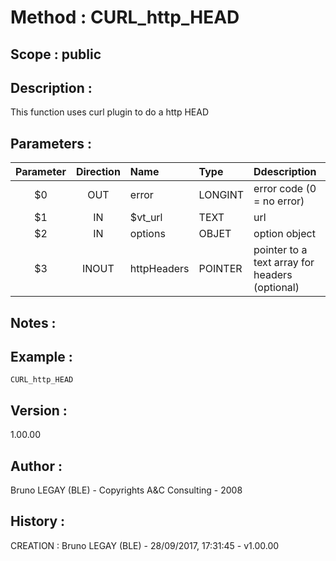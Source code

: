 ﻿# **Method :** CURL_http_HEAD## **Scope :** public## **Description :** This function uses curl plugin to do a http HEAD## **Parameters :** | Parameter | Direction | Name | Type | Ddescription | |:----:|:----:|:----|:----|:----| | $0 | OUT | error | LONGINT | error code (0 = no error) | | $1 | IN | $vt_url | TEXT | url | | $2 | IN | options | OBJET | option object | | $3 | INOUT | httpHeaders | POINTER | pointer to a text array for headers (optional) | ## **Notes :** ## **Example :** ```CURL_http_HEAD```## **Version :** 1.00.00## **Author :** Bruno LEGAY (BLE) - Copyrights A&C Consulting - 2008## **History :**  CREATION : Bruno LEGAY (BLE) - 28/09/2017, 17:31:45 - v1.00.00